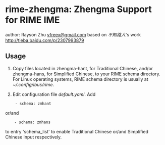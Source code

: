 rime-zhengma: Zhengma Support for RIME IME
==========================================

author: Rayson Zhu <vfreex@gmail.com>
based on _不知路人_'s work <http://tieba.baidu.com/p/2307993879>

Usage
-----
1. Copy files located in zhengma-hant, for Traditional Chinese, and/or zhengma-hans, for Simplified Chinese, to your RIME schema directory. For Linux operating systems, RIME schema directory is usually at _~/.config/ibus/rime_.
2. Edit configuration file _default.yaml_.
Add

        - schema: zmhant

or/and

        - schema: zmhans

to entry 'schema_list' to enable Traditional Chinese or/and Simplified Chinese input respectively.

